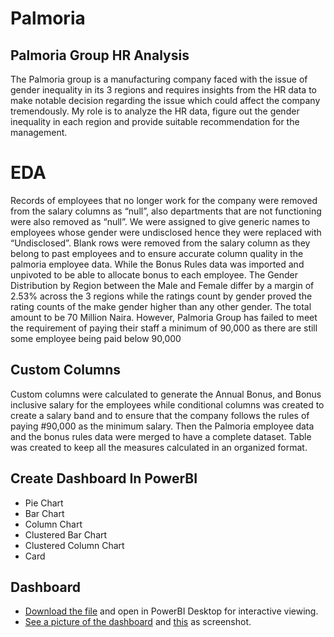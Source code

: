 # Palmoria
## Palmoria Group HR Analysis
The Palmoria group is a manufacturing company faced with the issue of gender inequality in its 3 regions and requires insights from the HR data to make notable decision regarding the issue which could affect the company tremendously.
My role is to analyze the HR data, figure out the gender inequality in each region and provide suitable recommendation for the management.

# EDA 
Records of employees that no longer work for the company were removed from the salary columns as “null”, also departments that are not functioning were also removed as “null”.
We were assigned to give generic names to employees whose gender were undisclosed hence they were replaced with “Undisclosed”.
Blank rows were removed from the salary column as they belong to past employees and to ensure accurate column quality in the palmoria employee data.
While the Bonus Rules data was imported and unpivoted to be able to allocate bonus to each employee.
The Gender Distribution by Region between the Male and Female differ by a margin of 2.53% across the 3 regions while the ratings count by gender proved the rating counts of the make gender higher than any other gender.
The total amount to be 70 Million Naira.
However, Palmoria Group has failed to meet the requirement of paying their staff a minimum of 90,000 as there are still some employee being paid below 90,000

## Custom Columns
Custom columns were calculated to generate the Annual Bonus, and Bonus inclusive salary for the employees while conditional columns was created to create a salary band and to ensure that the company follows the rules of paying #90,000 as the minimum salary. Then the Palmoria employee data and the bonus rules data were merged to have a complete dataset.
Table was created to keep all the measures calculated in an organized format.

## Create Dashboard In PowerBI
 * Pie Chart
* Bar Chart
* Column Chart
* Clustered Bar Chart
* Clustered Column Chart
* Card
## Dashboard
* [ Download the file](https://github.com/moyin20/Palmoria/blob/main/Assignment.pbix) and open in PowerBI Desktop for interactive viewing.
* [See a picture of the dashboard](https://github.com/moyin20/Palmoria/blob/main/Palmoria%20Dashboard%202.png) and [this](https://github.com/moyin20/Palmoria/blob/main/Assignment.pbix)
  as screenshot.
